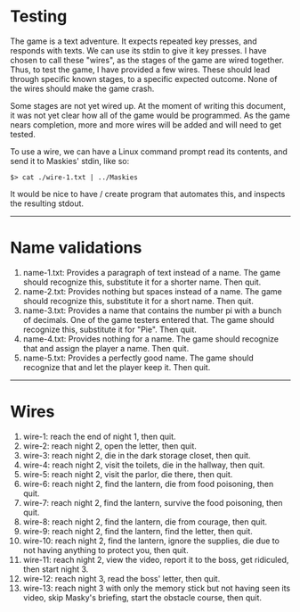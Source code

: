 # Testing  
  
The game is a text adventure. It expects repeated key presses, and responds with texts. We can use its stdin to give it key presses. I have chosen to call these "wires", as the stages of the game are wired together. Thus, to test the game, I have provided a few wires. These should lead through specific known stages, to a specific expected outcome. None of the wires should make the game crash.  
  
Some stages are not yet wired up. At the moment of writing this document, it was not yet clear how all of the game would be programmed. As the game nears completion, more and more wires will be added and will need to get tested.  
  
To use a wire, we can have a Linux command prompt read its contents, and send it to Maskies' stdin, like so:  
  
```
$> cat ./wire-1.txt | ../Maskies  
```

It would be nice to have / create program that automates this, and inspects the resulting stdout.
  
---

# Name validations

1. name-1.txt: Provides a paragraph of text instead of  a name. The game should recognize this, substitute it for a shorter name. Then quit.
2. name-2.txt: Provides nothing but spaces instead of a name. The game should recognize this, substitute it for a short name. Then quit.
3. name-3.txt: Provides a name that contains the number pi with a bunch of decimals. One of the game testers entered that. The game should recognize this, substitute it for "Pie". Then quit.
4. name-4.txt: Provides nothing for a name. The game should recognize that and assign the player a name. Then quit.
5. name-5.txt: Provides a perfectly good name. The game should recognize that and let the player keep it. Then quit.

---  

# Wires  
  
1. wire-1: reach the end of night 1, then quit. 
2. wire-2: reach night 2, open the letter, then quit.
3. wire-3: reach night 2, die in the dark storage closet, then quit.
4. wire-4: reach night 2, visit the toilets, die in the hallway, then quit.
5. wire-5: reach night 2, visit the parlor, die there, then quit.
6. wire-6: reach night 2, find the lantern, die from food poisoning, then quit.
7. wire-7: reach night 2, find the lantern, survive the food poisoning, then quit.
8. wire-8: reach night 2, find the lantern, die from courage, then quit.
9. wire-9: reach night 2, find the lantern, find the letter, then quit.
10. wire-10: reach night 2, find the lantern, ignore the supplies, die due to not having anything to protect you, then quit.
11. wire-11: reach night 2, view the video, report it to the boss, get ridiculed, then start night 3.
12. wire-12: reach night 3, read the boss' letter, then quit.
13. wire-13: reach night 3 with only the memory stick but not having seen its video, skip Masky's briefing, start the obstacle course, then quit.
